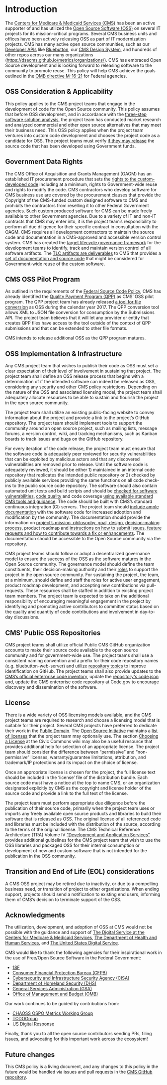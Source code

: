 # Introduction

The [Centers for Medicare & Medicaid Services (CMS)](https://www.cms.gov) has been an active supporter of and has utilized the [Open Source Software (OSS)](https://www.cms.gov/tra/Application_Development/AD_0210_Open_Source_Overview.htm) on several IT projects for its mission-critical programs. Several CMS business units and offices have been actively releasing OSS as part of IT modernization projects. CMS has many active open source communities, such as our [Developer APIs](https://developer.cms.gov/#apis) like [Bluebutton](https://bluebutton.cms.gov/), our [CMS Design System](https://developer.cms.gov/design-system/), and hundreds of other repos across our many organizations (https://dsacms.github.io/metrics/organizations/). CMS has embraced Open Source development and is looking forward to releasing software to the community to promote reuse. This policy will help CMS achieve the goals outlined in the [OMB directive M-16-21](https://www.whitehouse.gov/wp-content/uploads/legacy_drupal_files/omb/memoranda/2016/m_16_21.pdf) for Federal agencies.

## OSS Consideration & Applicability

This policy applies to the CMS project teams that engage in the development of code for the Open Source community. This policy assumes that before OSS development, and in accordance with the [three-step software solution analysis](https://code.gov/agency-compliance/compliance/procurement), the project team has conducted market research and analyzed commercial and other open source alternatives that may meet their business need. This OSS policy applies when the project team ventures into custom code development and chooses the project code as a candidate for OSS. The project teams must verify [if they may release](https://www.whitehouse.gov/wp-content/uploads/legacy_drupal_files/omb/memoranda/2016/m_16_21.pdf) the source code that has been developed using Government funds.

## Government Data Rights

The CMS Office of Acquisition and Grants Management (OAGM) has an established IT procurement procedure that sets the [rights to the custom-developed code](https://www.acquisition.gov/far/subpart-27.4) including at a minimum, rights to Government-wide reuse and rights to modify the code. CMS contractors who develop software for CMS business use are covered by the procurement clauses that provide the Copyright of the CMS-funded custom designed software to CMS and prohibits the contractors from reselling it to other Federal Government agencies. Such custom produced software for CMS can be made freely available to other Government agencies. Due to a variety of IT and non-IT contracts that CMS may enter into, it is the project team’s responsibility to perform all due diligence for their specific contract in consultation with the OAGM. CMS requires all development contractors to maintain the source code and documentation in a CMS-approved and accessible version control system. CMS has created the [target lifecycle governance framework](https://www.cms.gov/data-research/cms-information-technology/tlc) for the development teams to identify, track and maintain version control of all software artifacts. The [TLC artifacts are deliverables](https://www.cms.gov/files/document/cms-tlc-guidance-document-2023.pdf) to CMS that provides a [set of documentation and source code](https://www.cms.gov/files/document/cms-tlc-guidance-document-2023.pdf#%5B%7B%22num%22%3A32%2C%22gen%22%3A0%7D%2C%7B%22name%22%3A%22XYZ%22%7D%2C70%2C609%2C0%5D) that might be considered for Government-wide reuse of the custom software.

## CMS OSS Pilot Program

As outlined in the requirements of the [Federal Source Code Policy](https://code.gov/#/policy-guide/policy/introduction), CMS has already identified the [Quality Payment Program (QPP)](https://qpp.cms.gov/) as CMS’ OSS pilot program. The QPP project team has already released [a tool for file conversion](https://github.com/CMSgov/qpp-conversion-tool) as OSS during the calendar year 2017. The QPP conversion tool allows XML to JSON file conversion for consumption by the Submissions API.  The project team believes that it will let any provider or entity that creates QPP files have access to the tool outside of the context of QPP submissions and that can be extended to other file formats.

CMS intends to release additional OSS as the QPP program matures.

## OSS Implementation & Infrastructure

Any CMS project team that wishes to publish their code as OSS must set a clear expectation of their level of involvement in sustaining that project. The project team shall define an OSS release process that begins with a determination of if the intended software can indeed be released as OSS, considering any security and other CMS policy restrictions. Depending on the nature of the OSS and associated licensing model, the project team shall adequately allocate resources to be able to sustain and flourish the project in the open source community.

The project team shall utilize an existing public-facing website to convey information about the project and provide a link to the project’s GitHub repository. The project team should implement tools to support the community around an open source project, such as mailing lists, message forums, a version control, wiki, and tracking mechanisms, such as Kanban boards to track issues and bugs on the GitHub repository.

For every iteration of the code release, the project team must ensure that the software code is adequately peer reviewed for security vulnerabilities that can be exploited by malicious actors and that any discovered vulnerabilities are removed prior to release. Until the software code is adequately reviewed, it should be either 1) maintained in an internal code repository that replicates the intended public repository or 2) checked by publicly available services providing the same functions on all code check-ins to the public source code repository. The software should also contain automated unit tests and build scripts and should be [checked for software vulnerabilities](https://github.com/DSACMS/repo-scaffolder/tree/main/tier3/checklist.md#code-analysis), [code quality](https://github.com/DSACMS/repo-scaffolder/tree/main/tier3/checklist.md#code-review) and code coverage [using available standard CMS tools and guidance](https://github.com/DSACMS/repo-scaffolder). The code should be built with CMS’s standard continuous integration (CI) servers. The project team should [include ample documentation](https://github.com/DSACMS/repo-scaffolder/tree/main/tier3) with the software code for increased adoption and modification by the community. The documentation should provide the information on [project’s mission, philosophy, goal, design](https://github.com/DSACMS/https://github.com/DSACMS/repo-scaffolder/blob/main/tier3/%7B%7Bcookiecutter.project_slug%7D%7D/README.md#about-the-project), [decision-making process](https://github.com/DSACMS/repo-scaffolder/blob/main/tier3/%7B%7Bcookiecutter.project_slug%7D%7D/GOVERNANCE.md), product roadmap and [instructions on how to submit issues, feature requests and how to contribute towards a fix or enhancements](https://github.com/DSACMS/repo-scaffolder/blob/main/tier3/%7B%7Bcookiecutter.project_slug%7D%7D/CONTRIBUTING.md). The documentation should be accessible to the Open Source community via the repository.

CMS project teams should follow or adopt a decentralized governance model to ensure the success of the OSS as the software matures in the Open Source community. The governance model should define the team constituents, their decision-making authority and their [roles](https://github.com/DSACMS/repo-scaffolder/blob/main/tier3/%7B%7Bcookiecutter.project_slug%7D%7D/MAINTAINERS.md) to support the project in the open source community. For sustaining the project, the team, at a minimum, should define and staff the roles for active user engagement, product roadmap development, and accepting new contributions via pull-requests. These resources shall be staffed in addition to existing project team members. The project team is expected to take on the additional responsibility of encouraging meaningful engagement in the project by identifying and promoting active contributors to committer status based on the quality and quantity of code contributions and involvement in day-to-day discussions.

## CMS' Public OSS Repositories

CMS project teams shall utilize official Public CMS GitHub organization accounts to make their source code available to the open source community and for government-wide use. The project teams shall use a consistent naming convention and a prefix for their code repository names (e.g. bluebutton-web-server) and utilize [repository topics](https://github.com/DSACMS/repo-scaffolder/blob/main/tier3/checklist.md#review-repository-details) to improve identification on GitHub. The project teams shall also provide updates to the [CMS’s official enterprise code inventory](https://dsacms.github.io/metrics/projects/), update the [repository's code.json](https://github.com/DSACMS/repo-scaffolder/blob/main/README.md#add-codejson-to-your-project) and, update the CMS enterprise code repository at Code.gov to encourage discovery and dissemination of the software.

## License

There is a wide variety of OSS licensing models available, and the CMS project teams are required to research and choose a licensing model that is suitable for their project. Several CMS projects have preferred to dedicate their work in the [Public Domain](https://creativecommons.org/publicdomain/zero/1.0/).  The [Open Source Initiative](https://opensource.org/licenses) maintains a [list of licenses](https://opensource.org/licenses/alphabetical) that the project team may optionally use. The section [Choosing a License](http://wiki.civiccommons.org/Choosing_a_License) at the Civic Commons wiki may also be a useful resource that provides additional help for selection of an appropriate license. The project team should consider the difference between “permissive” and “non-permissive” licenses, warranty/guarantee limitations, attribution, and trademark/IP protections and its impact on the choice of license.

Once an appropriate license is chosen for the project, the full license text should be included in the ‘license’ file of the distribution bundle. Each source code must have a notice at the top to name CMS, or an organization designated explicitly by CMS as the copyright and license holder of the source code and provide a link to the full text of the license.

The project team must perform appropriate due diligence before the publication of their source code, primarily when the project team uses or imports any freely available open source products and libraries to build their software that is released as OSS. The original license of all referenced code and libraries must be included with the distribution of the source, according to the terms of the original license. The CMS Technical Reference Architecture (TRA) Volume IV [“Development and Application Services”](https://www.cms.gov/Research-Statistics-Data-and-Systems/CMS-Information-Technology/CIO-Directives-and-Policies/CIO-IT-Policy-Library-Items/TRA-Volume-IV-Development-and-Application-Services.html?DLPage=3&DLEntries=10&DLSort=0&DLSortDir=ascending) provides additional guidelines for the CMS project team that wish to use the OSS libraries and packaged OSS for their internal consumption or development of new and custom software that is not intended for the publication in the OSS community.

## Transition and End of Life (EOL) considerations

A CMS OSS project may be retired due to inactivity, or due to a compelling business need, or transition of project to other organizations. When ending support, projects should send a notification to existing end users, informing them of CMS’s decision to terminate support of the OSS.

## Acknowledgments

The utilization, development, and adoption of OSS at CMS would not be possible with the guidance and support of [The Digital Service at the Centers for Medicare & Medicaid Services](https://cms.gov/digital-service), [The Department of Health and Human Services](https://hhs.gov), and [The United States Digital Service](https://www.usds.gov).

CMS would like to thank the following agencies for their inspirational work in the use of Free/Open Source Software in the Federal Government:
- [18F](https://github.com/18F/open-source-policy/blob/master/policy.md)
- [Consumer Financial Protection Bureau (CFPB)](https://github.com/cfpb/source-code-policy/blob/gh-pages/cfpb-source-code-policy.md)
- [Cybersecurity and Infrastructure Security Agency (CISA)](https://github.com/cisagov/development-guide/blob/develop/open-source-policy/policy.md)
- [Department of Homeland Security (DHS)](https://www.dhs.gov/scip)
- [General Services Administration (GSA)](https://open.gsa.gov/oss/)
- [Office of Management and Budget (OMB)](https://www.whitehouse.gov/wp-content/uploads/legacy_drupal_files/omb/memoranda/2016/m_16_21.pdf)

Our work continues to be guided by contributions from:
- [CHAOSS OSPO Metrics Working Group](https://chaoss.community)
- [TODOGroup](https://todogroup.org)
- [US Digital Response](https://www.usdigitalresponse.org)

Finally, thank you to all the open source contributors sending PRs, filing issues, and advocating for this important work across the ecosystem!

## Future changes

This CMS policy is a living document, and any changes to this policy in the future would be handled via issues and pull requests in the [CMS GitHub repository](https://github.com/CMSgov/cms-open-source-policy).